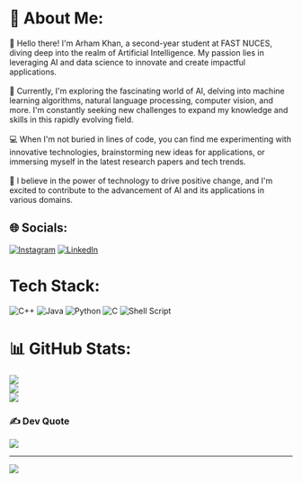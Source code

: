 # 💫 About Me:
👋 Hello there! I'm Arham Khan, a second-year student at FAST NUCES, diving deep into the realm of Artificial Intelligence. My passion lies in leveraging AI and data science to innovate and create impactful applications.<br><br>🧠 Currently, I'm exploring the fascinating world of AI, delving into machine learning algorithms, natural language processing, computer vision, and more. I'm constantly seeking new challenges to expand my knowledge and skills in this rapidly evolving field.<br><br>💻 When I'm not buried in lines of code, you can find me experimenting with innovative technologies, brainstorming new ideas for applications, or immersing myself in the latest research papers and tech trends.<br><br>🚀 I believe in the power of technology to drive positive change, and I'm excited to contribute to the advancement of AI and its applications in various domains.


## 🌐 Socials:
[![Instagram](https://img.shields.io/badge/Instagram-%23E4405F.svg?logo=Instagram&logoColor=white)](https://instagram.com/arhamh.k) [![LinkedIn](https://img.shields.io/badge/LinkedIn-%230077B5.svg?logo=linkedin&logoColor=white)](https://linkedin.com/in/arhamkhxn) 

# Tech Stack:
![C++](https://img.shields.io/badge/c++-%2300599C.svg?style=for-the-badge&logo=c%2B%2B&logoColor=white) ![Java](https://img.shields.io/badge/java-%23ED8B00.svg?style=for-the-badge&logo=openjdk&logoColor=white) ![Python](https://img.shields.io/badge/python-3670A0?style=for-the-badge&logo=python&logoColor=ffdd54) ![C](https://img.shields.io/badge/c-%2300599C.svg?style=for-the-badge&logo=c&logoColor=white) ![Shell Script](https://img.shields.io/badge/shell_script-%23121011.svg?style=for-the-badge&logo=gnu-bash&logoColor=white)
# 📊 GitHub Stats:
![](https://github-readme-stats.vercel.app/api?username=arham2003&theme=dark&hide_border=false&include_all_commits=true&count_private=false)<br/>
![](https://github-readme-streak-stats.herokuapp.com/?user=arham2003&theme=dark&hide_border=false)<br/>
![](https://github-readme-stats.vercel.app/api/top-langs/?username=arham2003&theme=dark&hide_border=false&include_all_commits=true&count_private=false&layout=compact)

### ✍️ Dev Quote
![](https://quotes-github-readme.vercel.app/api?type=horizontal&theme=radical)

---
[![](https://visitcount.itsvg.in/api?id=arham2003&icon=0&color=0)](https://visitcount.itsvg.in)
